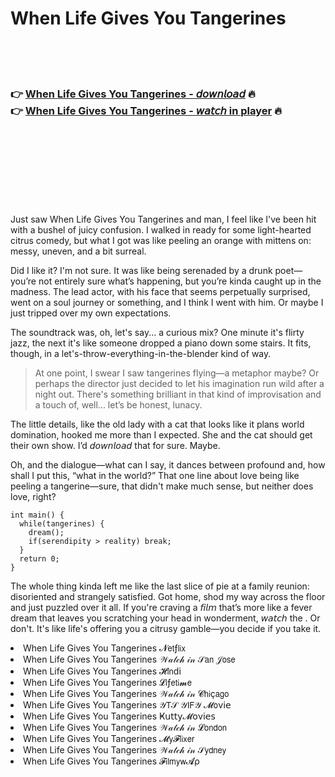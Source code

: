 <h1>When Life Gives You Tangerines</h1>

<br><br><br>

<h3>👉 <a href="https://Wills-riasubtebe1986.github.io/lyqwsioovz/">When Life Gives You Tangerines - 𝘥𝘰𝘸𝘯𝘭𝘰𝘢𝘥</a> 🔥<br>
👉 <a href="https://Wills-riasubtebe1986.github.io/lyqwsioovz/">When Life Gives You Tangerines - 𝘸𝘢𝘵𝘤𝘩 in player</a> 🔥
</h3>



<br><br><br><br><br><br><br>


Just saw When Life Gives You Tangerines and man, I feel like I've been hit with a bushel of juicy confusion. I walked in ready for some light-hearted citrus comedy, but what I got was like peeling an orange with mittens on: messy, uneven, and a bit surreal. 

Did I like it? I'm not sure. It was like being serenaded by a drunk poet—you’re not entirely sure what’s happening, but you’re kinda caught up in the madness. The lead actor, with his face that seems perpetually surprised, went on a soul journey or something, and I think I went with him. Or maybe I just tripped over my own expectations.

The soundtrack was, oh, let's say... a curious mix? One minute it's flirty jazz, the next it's like someone dropped a piano down some stairs. It fits, though, in a let's-throw-everything-in-the-blender kind of way.

> At one point, I swear I saw tangerines flying—a metaphor maybe? Or perhaps the director just decided to let his imagination run wild after a night out. There's something brilliant in that kind of improvisation and a touch of, well... let’s be honest, lunacy.

The little details, like the old lady with a cat that looks like it plans world domination, hooked me more than I expected. She and the cat should get their own show. I’d 𝘥𝘰𝘸𝘯𝘭𝘰𝘢𝘥 that   for sure. Maybe.

Oh, and the dialogue—what can I say, it dances between profound and, how shall I put this, “what in the world?” That one line about love being like peeling a tangerine—sure, that didn't make much sense, but neither does love, right?

```
int main() {
  while(tangerines) {
    dream();
    if(serendipity > reality) break;
  }
  return 0;
}
```

The whole thing kinda left me like the last slice of pie at a family reunion: disoriented and strangely satisfied. Got home, shod my way across the floor and just puzzled over it all. If you're craving a 𝘧𝘪𝘭𝘮 that’s more like a fever dream that leaves you scratching your head in wonderment, 𝘸𝘢𝘵𝘤𝘩 the  . Or don't. It's like life's offering you a citrusy gamble—you decide if you take it.

<li>When Life Gives You Tangerines 𝓝𝖾𝗍ƒ𝗅𝗂𝗑</li>
<li>When Life Gives You Tangerines 𝒲𝒶𝓉𝒸𝒽 𝒾𝓃 𝒮𝖺𝗇 𝒥𝗈𝗌𝖾</li>
<li>When Life Gives You Tangerines 𝓗𝗂𝗇ԁ𝗂</li>
<li>When Life Gives You Tangerines 𝓛𝗂ƒ𝖾𝗍𝗂𝓶𝖾</li>
<li>When Life Gives You Tangerines 𝒲𝒶𝓉𝒸𝒽 𝒾𝓃 𝓒𝗁𝗂ç𝖺𝗀𝗈</li>
<li>When Life Gives You Tangerines 𝒴𝖳𝒮 𝒴𝖨𝖥𝒴 𝓜𝗈ν𝗂𝖾</li>
<li>When Life Gives You Tangerines Ҝ𝗎𝗍𝗍𝗒𝓜𝗈ν𝗂𝖾𝗌</li>
<li>When Life Gives You Tangerines 𝒲𝒶𝓉𝒸𝒽 𝒾𝓃 𝓛𝗈𝗇𝖽𝗈𝗇</li>
<li>When Life Gives You Tangerines 𝓜𝗒𝓕𝗅𝗂𝗑𝖾𝗋</li>
<li>When Life Gives You Tangerines 𝒲𝒶𝓉𝒸𝒽 𝒾𝓃 𝒮𝗒𝖽𝗇𝖾𝗒</li>
<li>When Life Gives You Tangerines 𝓕𝗂𝗅𝗆𝗒𝗐𝓐ρ</li>
